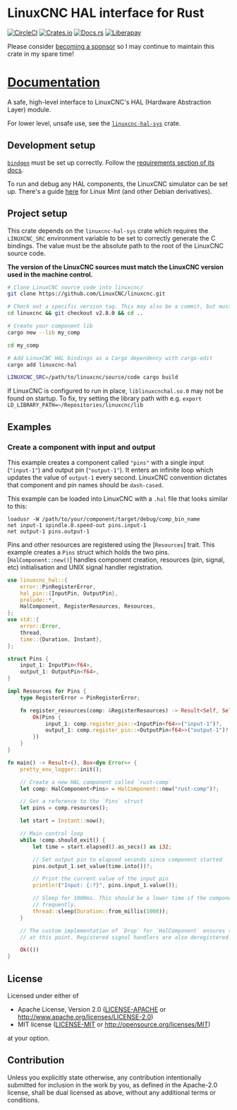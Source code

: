 # LinuxCNC HAL interface for Rust

[![CircleCI](https://circleci.com/gh/jamwaffles/linuxcnc-hal-rs.svg?style=shield)](https://circleci.com/gh/jamwaffles/linuxcnc-hal-rs)
[![Crates.io](https://img.shields.io/crates/v/linuxcnc-hal.svg)](https://crates.io/crates/linuxcnc-hal)
[![Docs.rs](https://docs.rs/linuxcnc-hal/badge.svg)](https://docs.rs/linuxcnc-hal)
[![Liberapay](https://img.shields.io/badge/donate-liberapay-yellow.svg)](https://liberapay.com/jamwaffles)

Please consider [becoming a sponsor](https://github.com/sponsors/jamwaffles/) so I may continue to
maintain this crate in my spare time!

# [Documentation](https://docs.rs/linuxcnc-hal)

A safe, high-level interface to LinuxCNC's HAL (Hardware Abstraction Layer) module.

For lower level, unsafe use, see the [`linuxcnc-hal-sys`](https://crates.io/crates/linuxcnc-hal-sys)
crate.

## Development setup

[`bindgen`](https://github.com/rust-lang/rust-bindgen) must be set up correctly. Follow the
[requirements section of its docs](https://rust-lang.github.io/rust-bindgen/requirements.html).

To run and debug any HAL components, the LinuxCNC simulator can be set up. There's a guide
[here](https://wapl.es/cnc/2020/01/25/linuxcnc-simulator-build-linux-mint.html) for Linux Mint (and
other Debian derivatives).

## Project setup

This crate depends on the `linuxcnc-hal-sys` crate which requires the `LINUXCNC_SRC` environment
variable to be set to correctly generate the C bindings. The value must be the absolute path to the
root of the LinuxCNC source code.

**The version of the LinuxCNC sources must match the LinuxCNC version used in the machine control.**

```bash
# Clone LinuxCNC source code into linuxcnc/
git clone https://github.com/LinuxCNC/linuxcnc.git

# Check out a specific version tag. This may also be a commit, but must match the version in use by the machine control.
cd linuxcnc && git checkout v2.8.0 && cd ..

# Create your component lib
cargo new --lib my_comp

cd my_comp

# Add LinuxCNC HAL bindings as a Cargo dependency with cargo-edit
cargo add linuxcnc-hal

LINUXCNC_SRC=/path/to/linuxcnc/source/code cargo build
```

If LinuxCNC is configured to run in place, `liblinuxcnchal.so.0` may not be found on startup. To
fix, try setting the library path with e.g. `export LD_LIBRARY_PATH=~/Repositories/linuxcnc/lib`

## Examples

### Create a component with input and output

This example creates a component called `"pins"` with a single input (`"input-1"`) and output pin
(`"output-1"`). It enters an infinite loop which updates the value of `output-1` every second.
LinuxCNC convention dictates that component and pin names should be `dash-cased`.

This example can be loaded into LinuxCNC with a `.hal` file that looks similar to this:

```
loadusr -W /path/to/your/component/target/debug/comp_bin_name
net input-1 spindle.0.speed-out pins.input-1
net output-1 pins.output-1
```

Pins and other resources are registered using the [`Resources`] trait. This example creates a `Pins`
struct which holds the two pins. [`HalComponent::new()`] handles component creation, resources (pin,
signal, etc) initialisation and UNIX signal handler registration.

```rust
use linuxcnc_hal::{
    error::PinRegisterError,
    hal_pin::{InputPin, OutputPin},
    prelude::*,
    HalComponent, RegisterResources, Resources,
};
use std::{
    error::Error,
    thread,
    time::{Duration, Instant},
};

struct Pins {
    input_1: InputPin<f64>,
    output_1: OutputPin<f64>,
}

impl Resources for Pins {
    type RegisterError = PinRegisterError;

    fn register_resources(comp: &RegisterResources) -> Result<Self, Self::RegisterError> {
        Ok(Pins {
            input_1: comp.register_pin::<InputPin<f64>>("input-1")?,
            output_1: comp.register_pin::<OutputPin<f64>>("output-1")?,
        })
    }
}

fn main() -> Result<(), Box<dyn Error>> {
    pretty_env_logger::init();

    // Create a new HAL component called `rust-comp`
    let comp: HalComponent<Pins> = HalComponent::new("rust-comp")?;

    // Get a reference to the `Pins` struct
    let pins = comp.resources();

    let start = Instant::now();

    // Main control loop
    while !comp.should_exit() {
        let time = start.elapsed().as_secs() as i32;

        // Set output pin to elapsed seconds since component started
        pins.output_1.set_value(time.into())?;

        // Print the current value of the input pin
        println!("Input: {:?}", pins.input_1.value());

        // Sleep for 1000ms. This should be a lower time if the component needs to update more
        // frequently.
        thread::sleep(Duration::from_millis(1000));
    }

    // The custom implementation of `Drop` for `HalComponent` ensures that `hal_exit()` is called
    // at this point. Registered signal handlers are also deregistered.

    Ok(())
}
```

## License

Licensed under either of

- Apache License, Version 2.0 ([LICENSE-APACHE](LICENSE-APACHE) or
  http://www.apache.org/licenses/LICENSE-2.0)
- MIT license ([LICENSE-MIT](LICENSE-MIT) or http://opensource.org/licenses/MIT)

at your option.

## Contribution

Unless you explicitly state otherwise, any contribution intentionally submitted for inclusion in the
work by you, as defined in the Apache-2.0 license, shall be dual licensed as above, without any
additional terms or conditions.
